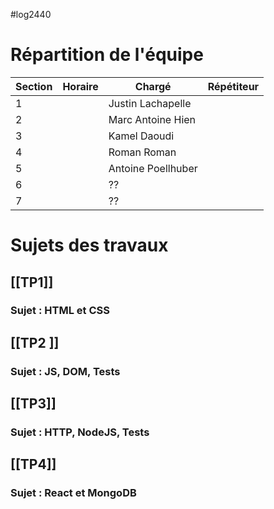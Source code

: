 #log2440 

# Répartition de l'équipe

| Section | Horaire | Chargé             | Répétiteur |
| ------- | ------- | ------------------ | ---------- |
| 1       |         | Justin Lachapelle  |            |
| 2       |         | Marc Antoine Hien  |            |
| 3       |         | Kamel Daoudi       |            |
| 4       |         | Roman Roman        |            |
| 5       |         | Antoine Poellhuber |            |
| 6       |         | ??                 |            |
| 7       |         | ??                 |            |
# Sujets des travaux

## [[TP1]]
### Sujet  : HTML et CSS


## [[TP2 ]]
### Sujet : JS, DOM, Tests


## [[TP3]]

### Sujet : HTTP, NodeJS, Tests


## [[TP4]]

### Sujet : React et MongoDB


